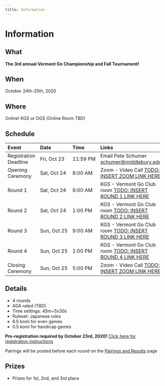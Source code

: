 ```yaml
---
title: Information
---
```


# Information

## What
__The 3rd annual Vermont Go Championship and Fall Tournament!__

## When
October 24th-25th, 2020

## Where
Online!  KGS or OGS (Online Room TBD)

## Schedule

| Event | Date | Time | Links |
| :--- | :--- | :--- | :--- |
|Registration Deadline | Fri,&#160;Oct&#160;23 | 11:59&#160;PM| Email Pete Schumer [schumer@middlebury.edu](mailto:schumer@middlebury.edu) |
|Opening Ceremony | Sat,&#160;Oct&#160;24 | 8:00&#160;AM | Zoom - Video Call [TODO: INSERT ZOOM LINK HERE](/) |
|Round 1 | Sat,&#160;Oct&#160;24 | 9:00&#160;AM | KGS - Vermont Go Club room [TODO: INSERT ROUND 1 LINK HERE](/) |
|Round 2 | Sat,&#160;Oct&#160;24 | 1:00&#160;PM | KGS - Vermont Go Club room [TODO: INSERT ROUND 2 LINK HERE](/) |
|Round 3 | Sun,&#160;Oct&#160;25 | 9:00&#160;AM | KGS - Vermont Go Club room [TODO: INSERT ROUND 3 LINK HERE](/) |
|Round 4 | Sun,&#160;Oct&#160;25 | 1:00&#160;PM | KGS - Vermont Go Club room [TODO: INSERT ROUND 4 LINK HERE](/) |
|Closing Ceremony | Sun,&#160;Oct&#160;25 | 5:00&#160;PM| Zoom - Video Call [TODO: INSERT ZOOM LINK HERE](/) |


## Details
- 4 rounds
- AGA rated (TBD)
- Time settings: 45m+5x30s
- Ruleset: Japanese rules
- 6.5 komi for even games
- 0.5 komi for handicap games

__Pre-registration required by October 23rd, 2020!__
[Click here for registration instructions]({{site.baseurl}}/registration)

Pairings will be posted before each round on the [Pairings and Results]({{site.baseurl}}/pairings) page

## Prizes
- Prizes for 1st, 2nd, and 3rd place
